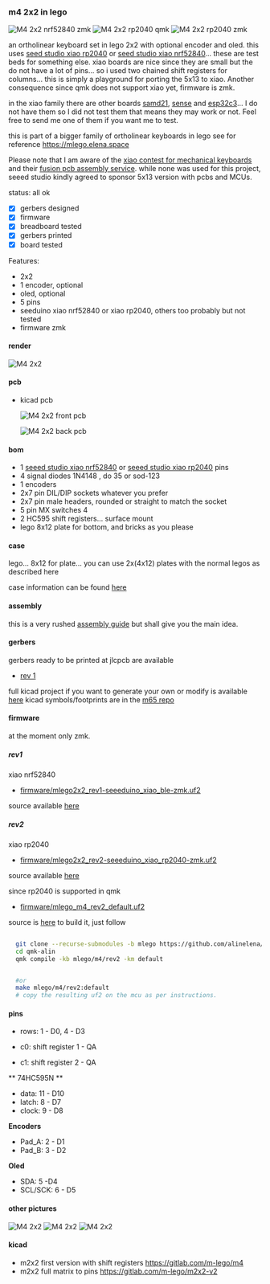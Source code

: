 ### m4 2x2 in lego

  ![M4 2x2 nrf52840 zmk](pics/m4/m4-full.webp)
  ![M4 2x2 rp2040 qmk](pics/m4/m4-rp2040-qmk.webp)
  ![M4 2x2 rp2040 zmk](pics/m4/m4-rp2040-zmk.webp)

an ortholinear keyboard set in lego 2x2 with optional encoder and oled.
this uses [seed studio xiao rp2040](https://www.seeedstudio.com/XIAO-RP2040-v1-0-p-5026.html) or [seed studio xiao nrf52840](https://www.seeedstudio.com/Seeed-XIAO-BLE-nRF52840-p-5201.html)... these are test beds for something else.
xiao boards are nice since they are small but the do not have a lot of pins... so i used two chained shift registers for columns...
this is simply a playground for porting the 5x13 to xiao.
Another consequence since qmk does not support xiao yet, firmware is zmk.

in the xiao family there are other boards [samd21](https://www.seeedstudio.com/Seeeduino-XIAO-Arduino-Microcontroller-SAMD21-Cortex-M0+-p-4426.html), [sense](https://www.seeedstudio.com/Seeed-XIAO-BLE-Sense-nRF52840-p-5253.html) and [esp32c3](https://www.seeedstudio.com/Seeed-XIAO-ESP32C3-p-5431.html)... I do not have them so I did not test them that means they may
work or not. Feel free to send me one of them if you want me to test.

this is part of a bigger family of ortholinear keyboards in lego see for reference
https://mlego.elena.space

Please note that I am aware of the [xiao contest for mechanical keyboards](https://www.seeedstudio.com/seeed-fusion-diy-xiao-mechanical-keyboard-contest.html) and their [fusion pcb assembly service](https://www.seeedstudio.com/pcb-assembly.html). while none was used for this project, seeed studio kindly agreed to sponsor 5x13 version with pcbs and MCUs.

status: all ok

* [x] gerbers designed
* [x] firmware
* [x] breadboard tested
* [x] gerbers printed
* [x] board tested

Features:

* 2x2
* 1 encoder, optional
* oled, optional
* 5 pins
* seeduino xiao nrf52840 or xiao rp2040, others too probably but not tested
* firmware zmk

#### render

  ![M4 2x2](pics/m4/m2x2-3d.webp)

#### pcb

* kicad pcb

  ![M4 2x2 front pcb](pics/m4/m4-front-pcb.webp)

  ![M4 2x2 back pcb](pics/m4/m4-back-pcb.webp)


#### bom

* 1 [seeed studio xiao nrf52840](https://www.seeedstudio.com/Seeed-XIAO-BLE-nRF52840-p-5201.html) or [seeed studio xiao rp2040](https://www.seeedstudio.com/XIAO-RP2040-v1-0-p-5026.html)  pins
* 4 signal diodes 1N4148 , do 35 or sod-123
* 1 encoders
* 2x7 pin DIL/DIP sockets whatever you prefer
* 2x7 pin male headers, rounded or straight to match the socket
* 5 pin MX switches 4
* 2 HC595 shift registers... surface mount
* lego 8x12 plate for bottom, and bricks as you please

#### case

lego... 8x12 for plate... you can use 2x(4x12) plates with the normal legos as described here

case information can be found [here](https://mlego.elena.space/m65/#case)

#### assembly

this is a very rushed [assembly guide](assembly.md) but shall give you the main idea.

#### gerbers

 gerbers ready to be printed at jlcpcb are available

 + [rev 1](https://gitlab.com/m-lego/m4/-/blob/main/gerbers.zip)

  full kicad project if you want to generate your own or modify is available [here](https://gitlab.com/m-lego/m4/)
  kicad symbols/footprints are in the [m65 repo](https://gitlab.com/m-lego/m65/)


#### firmware

at the moment only zmk.


##### rev1

xiao nrf52840

  - [firmware/mlego2x2_rev1-seeeduino_xiao_ble-zmk.uf2](https://gitlab.com/m-lego/m4/-/blob/main/firmware/mlego2x2_rev1-seeeduino_xiao_ble-zmk.uf2)

source available [here](https://github.com/alinelena/mlego-zmk)

##### rev2

xiao rp2040

   - [firmware/mlego2x2_rev2-seeeduino_xiao_rp2040-zmk.uf2](https://gitlab.com/m-lego/m4/-/blob/main/firmware/mlego2x2_rev2-seeeduino_xiao_rp2040-zmk.uf2)

source available [here](https://github.com/alinelena/mlego-zmk-rp2040)

since rp2040 is supported in qmk

   - [firmware/mlego_m4_rev2_default.uf2](https://gitlab.com/m-lego/m4/-/blob/main/firmware/mlego_m4_rev2_default.uf2)

 source is [here](https://github.com/alinelena/qmk_firmware/tree/mlego/keyboards/mlego/m4) to build it, just follow

```bash

  git clone --recurse-submodules -b mlego https://github.com/alinelena/qmk_firmware.git qmk-alin
  cd qmk-alin
  qmk compile -kb mlego/m4/rev2 -km default


  #or
  make mlego/m4/rev2:default
  # copy the resulting uf2 on the mcu as per instructions.
```

#### pins

  - rows: 1 - D0, 4 - D3

  - c0: shift register 1 - QA
  - c1: shift register 2 - QA

** 74HC595N **

  - data: 11 - D10
  - latch: 8 - D7
  - clock: 9 - D8

**Encoders**

  - Pad_A: 2 - D1
  - Pad_B: 3 - D2

**Oled**

  - SDA: 5 -D4
  - SCL/SCK: 6 - D5

#### other pictures

  ![M4 2x2](pics/m4/m2x2.webp)
  ![M4 2x2](pics/m4/m4_2x2.webp)
  ![M4 2x2](pics/m4/m4-2x2_dsa.webp)

#### kicad

- m2x2 first version with shift registers https://gitlab.com/m-lego/m4
- m2x2 full matrix to pins https://gitlab.com/m-lego/m2x2-v2
